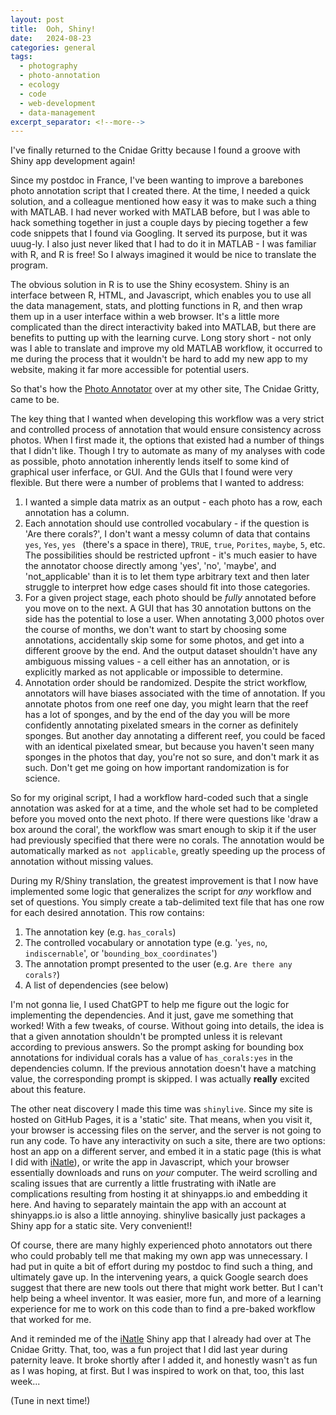 ```yaml
---
layout: post
title:  Ooh, Shiny!
date:   2024-08-23
categories: general
tags:
  - photography
  - photo-annotation
  - ecology
  - code
  - web-development
  - data-management
excerpt_separator: <!--more-->
---
```


I've finally returned to the Cnidae Gritty because I found a groove with Shiny app development again!

Since my postdoc in France, I've been wanting to improve a barebones photo annotation script that I created there.<!--more--> At the time, I needed a quick solution, and a colleague mentioned how easy it was to make such a thing with MATLAB. I had never worked with MATLAB before, but I was able to hack something together in just a couple days by piecing together a few code snippets that I found via Googling. It served its purpose, but it was uuug-ly. I also just never liked that I had to do it in MATLAB - I was familiar with R, and R is free! So I always imagined it would be nice to translate the program.

The obvious solution in R is to use the Shiny ecosystem. Shiny is an interface between R, HTML, and Javascript, which enables you to use all the data management, stats, and plotting functions in R, and then wrap them up in a user interface within a web browser. It's a little more complicated than the direct interactivity baked into MATLAB, but there are benefits to putting up with the learning curve. Long story short - not only was I able to translate and improve my old MATLAB workflow, it occurred to me during the process that it wouldn't be hard to add my new app to my website, making it far more accessible for potential users.

So that's how the [Photo Annotator](https://thecnidaegritty.org/photo_annotator/) over at my other site, The Cnidae Gritty, came to be. 

The key thing that I wanted when developing this workflow was a very strict and controlled process of annotation that would ensure consistency across photos. When I first made it, the options that existed had a number of things that I didn't like. Though I try to automate as many of my analyses with code as possible, photo annotation inherently lends itself to some kind of graphical user inferface, or GUI. And the GUIs that I found were very flexible. But there were a number of problems that I wanted to address:

1. I wanted a simple data matrix as an output - each photo has a row, each annotation has a column.
2. Each annotation should use controlled vocabulary - if the question is 'Are there corals?', I don't want a messy column of data that contains `yes`, `Yes`, `yes ` (there's a space in there), `TRUE`, `true`, `Porites`, `maybe`, `5`, etc. The possibilities should be restricted upfront - it's much easier to have the annotator choose directly among 'yes', 'no', 'maybe', and 'not_applicable' than it is to let them type arbitrary text and then later struggle to interpret how edge cases should fit into those categories.
3. For a given project stage, each photo should be _fully_ annotated before you move on to the next. A GUI that has 30 annotation buttons on the side has the potential to lose a user. When annotating 3,000 photos over the course of months, we don't want to start by choosing some annotations, accidentally skip some for some photos, and get into a different groove by the end. And the output dataset shouldn't have any ambiguous missing values - a cell either has an annotation, or is explicitly marked as not applicable or impossible to determine. 
4. Annotation order should be randomized. Despite the strict workflow, annotators will have biases associated with the time of annotation. If you annotate photos from one reef one day, you might learn that the reef has a lot of sponges, and by the end of the day you will be more confidently annotating pixelated smears in the corner as definitely sponges. But another day annotating a different reef, you could be faced with an identical pixelated smear, but because you haven't seen many sponges in the photos that day, you're not so sure, and don't mark it as such. Don't get me going on how important randomization is for science.

So for my original script, I had a workflow hard-coded such that a single annotation was asked for at a time, and the whole set had to be completed before you moved onto the next photo. If there were questions like 'draw a box around the coral', the workflow was smart enough to skip it if the user had previously specified that there were no corals. The annotation would be automatically marked as `not applicable`, greatly speeding up the process of annotation without missing values.

During my R/Shiny translation, the greatest improvement is that I now have implemented some logic that generalizes the script for _any_ workflow and set of questions. You simply create a tab-delimited text file that has one row for each desired annotation. This row contains:

1. The annotation key (e.g. `has_corals`)
2. The controlled vocabulary or annotation type (e.g. '`yes`, `no`, `indiscernable`', or '`bounding_box_coordinates`')
3. The annotation prompt presented to the user (e.g. `Are there any corals?`)
4. A list of dependencies (see below)

I'm not gonna lie, I used ChatGPT to help me figure out the logic for implementing the dependencies. And it just, gave me something that worked! With a few tweaks, of course. Without going into details, the idea is that a given annotation shouldn't be prompted unless it is relevant according to previous answers. So the prompt asking for bounding box annotations for individual corals has a value of `has_corals:yes` in the dependencies column. If the previous annotation doesn't have a matching value, the corresponding prompt is skipped. I was actually **really** excited about this feature.

The other neat discovery I made this time was `shinylive`. Since my site is hosted on GitHub Pages, it is a 'static' site. That means, when you visit it, your browser is accessing files on the server, and the server is not going to run any code. To have any interactivity on such a site, there are two options: host an app on a different server, and embed it in a static page (this is what I did with [iNatle](https://thecnidaegritty.org/iNatle/)), or write the app in Javascript, which your browser essentially downloads and runs on *your* computer. The weird scrolling and scaling issues that are currently a little frustrating with iNatle are complications resulting from hosting it at shinyapps.io and embedding it here. And having to separately maintain the app with an account at shinyapps.io is also a little annoying. shinylive basically just packages a Shiny app for a static site. Very convenient!!

Of course, there are many highly experienced photo annotators out there who could probably tell me that making my own app was unnecessary. I had put in quite a bit of effort during my postdoc to find such a thing, and ultimately gave up. In the intervening years, a quick Google search does suggest that there are new tools out there that might work better. But I can't help being a wheel inventor. It was easier, more fun, and more of a learning experience for me to work on this code than to find a pre-baked workflow that worked for me.

And it reminded me of the [iNatle](https://thecnidaegritty.org/iNatle/) Shiny app that I already had over at The Cnidae Gritty. That, too, was a fun project that I did last year during paternity leave. It broke shortly after I added it, and honestly wasn't as fun as I was hoping, at first. But I was inspired to work on that, too, this last week...

(Tune in next time!)
